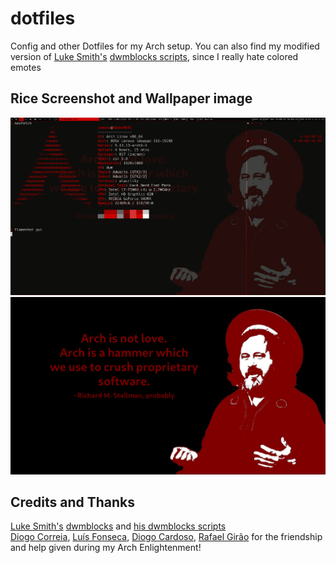 # dotfiles
Config and other Dotfiles for my Arch setup. You can also find my modified version of [Luke Smith's](https://lukesmith.xyz/) [dwmblocks scripts](https://github.com/LukeSmithxyz/voidrice/tree/master/.local/bin/statusbar), since I really hate colored emotes

## Rice Screenshot and Wallpaper image 
![rice](https://raw.githubusercontent.com/Joao-Ex-Machina/dotfiles/main/images/rice.png) \
![Background](https://raw.githubusercontent.com/Joao-Ex-Machina/dotfiles/main/images/bg.jpg)
## Credits and Thanks
[Luke Smith's](https://lukesmith.xyz/) [dwmblocks](https://github.com/LukeSmithxyz/dwmblocks) and [his dwmblocks scripts](https://github.com/LukeSmithxyz/voidrice/tree/master/.local/bin/statusbar) \
[Diogo Correia](https://github.com/diogotcorreia), [Luís Fonseca](https://github.com/luishfonseca), [Diogo Cardoso](https://github.com/D-Card), [Rafael Girão](https://github.com/rafaelsgirao) for the friendship and help given during my Arch Enlightenment!

